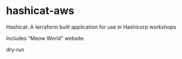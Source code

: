 # hashicat-aws
Hashicat: A terraform built application for use in Hashicorp workshops

Includes "Meow World" website.

dry-run